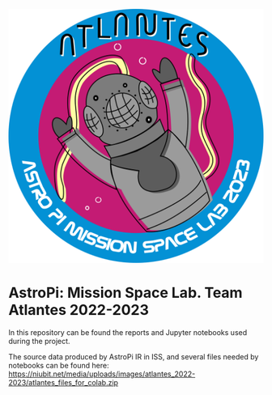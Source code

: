 ![Team Atlantes logo](images/2023_atlantes_badge.png)

# AstroPi: Mission Space Lab. Team Atlantes 2022-2023

In this repository can be found the reports and Jupyter notebooks used during the project.

The source data produced by AstroPi IR in ISS, and several files needed by notebooks can be found here: https://niubit.net/media/uploads/images/atlantes_2022-2023/atlantes_files_for_colab.zip
